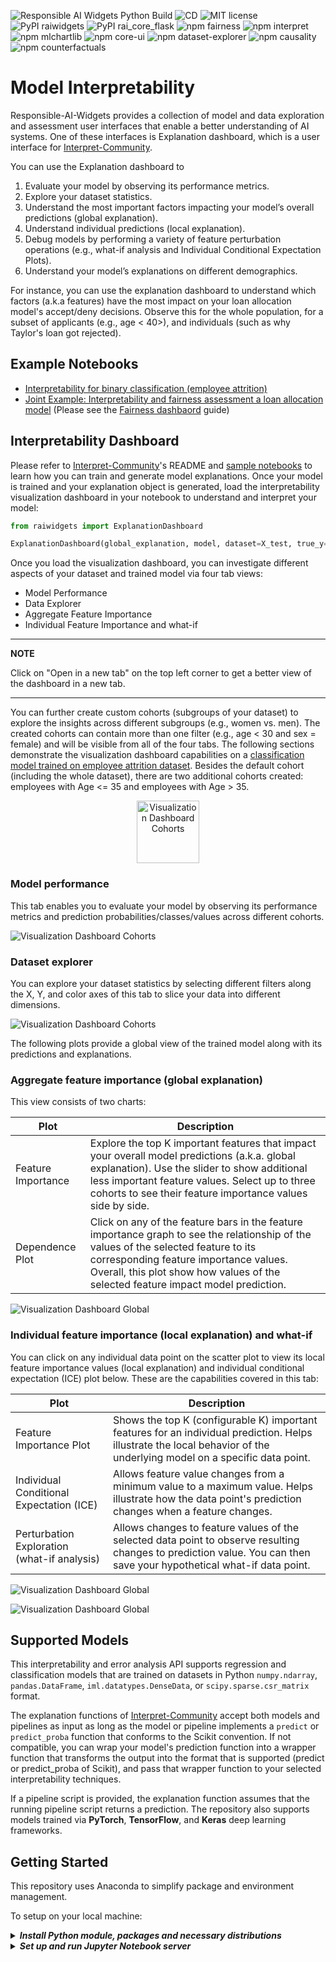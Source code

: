 ![Responsible AI Widgets Python Build](https://github.com/microsoft/responsible-ai-widgets/workflows/Responsible%20AI%20Widgets/badge.svg) ![CD](https://github.com/microsoft/responsible-ai-widgets/workflows/CD/badge.svg) ![MIT license](https://img.shields.io/badge/License-MIT-blue.svg) ![PyPI raiwidgets](https://img.shields.io/pypi/v/raiwidgets?color=blue) ![PyPI rai_core_flask](https://img.shields.io/pypi/v/rai_core_flask?color=blue) ![npm fairness](https://img.shields.io/npm/v/@responsible-ai/fairness?label=npm%20%40responsible-ai%2Ffairness) ![npm interpret](https://img.shields.io/npm/v/@responsible-ai/interpret?label=npm%20%40responsible-ai%2Finterpret) ![npm mlchartlib](https://img.shields.io/npm/v/@responsible-ai/mlchartlib?label=npm%20%40responsible-ai%2Fmlchartlib) ![npm core-ui](https://img.shields.io/npm/v/@responsible-ai/core-ui?label=npm%20%40responsible-ai%2Fcore-ui) ![npm dataset-explorer](https://img.shields.io/npm/v/@responsible-ai/dataset-explorer?label=npm%20%40responsible-ai%2Fdataset-explorer) ![npm causality](https://img.shields.io/npm/v/@responsible-ai/causality?label=npm%20%40responsible-ai%2Fcausality) ![npm counterfactuals](https://img.shields.io/npm/v/@responsible-ai/counterfactuals?label=npm%20%40responsible-ai%2Fcounterfactuals)

# Model Interpretability

Responsible-AI-Widgets provides a collection of model and data exploration and assessment user interfaces that enable a better understanding of AI systems. One of these interfaces is Explanation dashboard, which is a user interface for [Interpret-Community](https://github.com/interpretml/interpret-community).

You can use the Explanation dashboard to

1. Evaluate your model by observing its performance metrics.
2. Explore your dataset statistics.
3. Understand the most important factors impacting your model’s overall predictions (global explanation).
4. Understand individual predictions (local explanation).
5. Debug models by performing a variety of feature perturbation operations (e.g., what-if analysis and Individual Conditional Expectation Plots).
6. Understand your model’s explanations on different demographics.

For instance, you can use the explanation dashboard to understand which factors (a.k.a features) have the most impact on your loan allocation model's accept/deny decisions. Observe this for the whole population, for a subset of applicants (e.g., age < 40>), and individuals (such as why Taylor's loan got rejected).

## Example Notebooks

- [Interpretability for binary classification (employee attrition)](https://github.com/microsoft/responsible-ai-widgets/blob/master/notebooks/individual-dashboards/explanation-dashboard/explanation-dashboard-employee-attrition.ipynb)
- [Joint Example: Interpretability and fairness assessment a loan allocation model](https://github.com/microsoft/responsible-ai-widgets/blob/master/notebooks/individual-dashboards/fairness-explanation-dashboard-loan-allocation.ipynb) (Please see the [Fairness dashbaord](./fairness-dashboard-README.md) guide)

<a name="interpretability dashboard"></a>

## Interpretability Dashboard

Please refer to [Interpret-Community](https://github.com/interpretml/interpret-community)'s README and [sample notebooks](https://github.com/interpretml/interpret-community/tree/master/notebooks) to learn how you can train and generate model explanations. Once your model is trained and your explanation object is generated, load the interpretability visualization dashboard in your notebook to understand and interpret your model:

```python
from raiwidgets import ExplanationDashboard

ExplanationDashboard(global_explanation, model, dataset=X_test, true_y=y_test)
```

Once you load the visualization dashboard, you can investigate different aspects of your dataset and trained model via four tab views:

- Model Performance
- Data Explorer
- Aggregate Feature Importance
- Individual Feature Importance and what-if

---

**NOTE**

Click on "Open in a new tab" on the top left corner to get a better view of the dashboard in a new tab.

---

You can further create custom cohorts (subgroups of your dataset) to explore the insights across different subgroups (e.g., women vs. men). The created cohorts can contain more than one filter (e.g., age < 30 and sex = female) and will be visible from all of the four tabs. The following sections demonstrate the visualization dashboard capabilities on a [classification model trained on employee attrition dataset](https://github.com/microsoft/responsible-ai-widgets/blob/master/notebooks/interpretability-dashboard-employee-attrition.ipynb). Besides the default cohort (including the whole dataset), there are two additional cohorts created: employees with Age <= 35 and employees with Age > 35.

<p align="center">
<img src="./img/Interpretability-Cohorts.png" alt="Visualization Dashboard Cohorts" width="100"/>

</p>

### Model performance

This tab enables you to evaluate your model by observing its performance metrics and prediction probabilities/classes/values across different cohorts.

![Visualization Dashboard Cohorts](./img/Interpretability-ModelPerformance.png)

### Dataset explorer

You can explore your dataset statistics by selecting different filters along the X, Y, and color axes of this tab to slice your data into different dimensions.

![Visualization Dashboard Cohorts](./img/Interpretability-DatasetExplorer.png)

The following plots provide a global view of the trained model along with its predictions and explanations.

### Aggregate feature importance (global explanation)

This view consists of two charts:

| Plot               | Description                                                                                                                                                                                                                                                        |
| ------------------ | ------------------------------------------------------------------------------------------------------------------------------------------------------------------------------------------------------------------------------------------------------------------ |
| Feature Importance | Explore the top K important features that impact your overall model predictions (a.k.a. global explanation). Use the slider to show additional less important feature values. Select up to three cohorts to see their feature importance values side by side.      |
| Dependence Plot    | Click on any of the feature bars in the feature importance graph to see the relationship of the values of the selected feature to its corresponding feature importance values. Overall, this plot show how values of the selected feature impact model prediction. |

![Visualization Dashboard Global](./img/Interpretability-GlobalExplanation.png)

### Individual feature importance (local explanation) and what-if

You can click on any individual data point on the scatter plot to view its local feature importance values (local explanation) and individual conditional expectation (ICE) plot below. These are the capabilities covered in this tab:

| Plot                                        | Description                                                                                                                                                             |
| ------------------------------------------- | ----------------------------------------------------------------------------------------------------------------------------------------------------------------------- |
| Feature Importance Plot                     | Shows the top K (configurable K) important features for an individual prediction. Helps illustrate the local behavior of the underlying model on a specific data point. |
| Individual Conditional Expectation (ICE)    | Allows feature value changes from a minimum value to a maximum value. Helps illustrate how the data point's prediction changes when a feature changes.                  |
| Perturbation Exploration (what-if analysis) | Allows changes to feature values of the selected data point to observe resulting changes to prediction value. You can then save your hypothetical what-if data point.   |

![Visualization Dashboard Global](./img/Interpretability-LocalExplanation.png)

![Visualization Dashboard Global](./img/Interpretability-WhatIf.gif)

<a name="error analysis dashboard "></a>

## Supported Models

This interpretability and error analysis API supports regression and classification models that are trained on datasets in Python `numpy.ndarray`, `pandas.DataFrame`, `iml.datatypes.DenseData`, or `scipy.sparse.csr_matrix` format.

The explanation functions of [Interpret-Community](https://github.com/interpretml/interpret-community) accept both models and pipelines as input as long as the model or pipeline implements a `predict` or `predict_proba` function that conforms to the Scikit convention. If not compatible, you can wrap your model's prediction function into a wrapper function that transforms the output into the format that is supported (predict or predict_proba of Scikit), and pass that wrapper function to your selected interpretability techniques.

If a pipeline script is provided, the explanation function assumes that the running pipeline script returns a prediction. The repository also supports models trained via **PyTorch**, **TensorFlow**, and **Keras** deep learning frameworks.

<a name="getting started"></a>

## Getting Started

This repository uses Anaconda to simplify package and environment management.

To setup on your local machine:

<details><summary><strong><em>Install Python module, packages and necessary distributions</em></strong></summary>

```
pip install raiwidgets
```

If you intend to run repository tests:

```
pip install -r requirements.txt
```

</details>

<details>
<summary><strong><em>Set up and run Jupyter Notebook server </em></strong></summary>

Install and run Jupyter Notebook

```
if needed:
          pip install jupyter
then:
jupyter notebook
```

</details>
